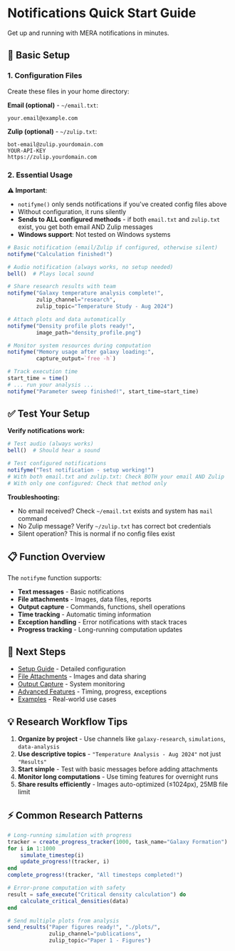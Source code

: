 # Notifications Quick Start Guide

Get up and running with MERA notifications in minutes.

## 🚀 Basic Setup

### 1. Configuration Files

Create these files in your home directory:

**Email (optional)** - `~/email.txt`:
```
your.email@example.com
```

**Zulip (optional)** - `~/zulip.txt`:
```
bot-email@zulip.yourdomain.com
YOUR-API-KEY
https://zulip.yourdomain.com
```

### 2. Essential Usage

**⚠️ Important**: 
- `notifyme()` only sends notifications if you've created config files above
- Without configuration, it runs silently
- **Sends to ALL configured methods** - if both `email.txt` and `zulip.txt` exist, you get both email AND Zulip messages
- **Windows support**: Not tested on Windows systems

```julia
# Basic notification (email/Zulip if configured, otherwise silent)
notifyme("Calculation finished!")

# Audio notification (always works, no setup needed)
bell()  # Plays local sound

# Share research results with team
notifyme("Galaxy temperature analysis complete!", 
         zulip_channel="research", 
         zulip_topic="Temperature Study - Aug 2024")

# Attach plots and data automatically
notifyme("Density profile plots ready!", 
         image_path="density_profile.png")

# Monitor system resources during computation
notifyme("Memory usage after galaxy loading:", 
         capture_output=`free -h`)

# Track execution time
start_time = time()
# ... run your analysis ...
notifyme("Parameter sweep finished!", start_time=start_time)
```

## ✅ Test Your Setup

**Verify notifications work:**
```julia
# Test audio (always works)
bell()  # Should hear a sound

# Test configured notifications
notifyme("Test notification - setup working!")
# With both email.txt and zulip.txt: Check BOTH your email AND Zulip
# With only one configured: Check that method only
```

**Troubleshooting:**
- No email received? Check `~/email.txt` exists and system has `mail` command
- No Zulip message? Verify `~/zulip.txt` has correct bot credentials  
- Silent operation? This is normal if no config files exist

## 📋 Function Overview

The `notifyme` function supports:

- **Text messages** - Basic notifications
- **File attachments** - Images, data files, reports
- **Output capture** - Commands, functions, shell operations
- **Time tracking** - Automatic timing information
- **Exception handling** - Error notifications with stack traces
- **Progress tracking** - Long-running computation updates

## 🔗 Next Steps

- [Setup Guide](02_setup.md) - Detailed configuration
- [File Attachments](03_attachments.md) - Images and data sharing
- [Output Capture](04_output_capture.md) - System monitoring
- [Advanced Features](05_advanced.md) - Timing, progress, exceptions
- [Examples](06_examples.md) - Real-world use cases

## 💡 Research Workflow Tips

1. **Organize by project** - Use channels like `galaxy-research`, `simulations`, `data-analysis`
2. **Use descriptive topics** - `"Temperature Analysis - Aug 2024"` not just `"Results"`
3. **Start simple** - Test with basic messages before adding attachments
4. **Monitor long computations** - Use timing features for overnight runs
5. **Share results efficiently** - Images auto-optimized (≤1024px), 25MB file limit

## ⚡ Common Research Patterns

```julia
# Long-running simulation with progress
tracker = create_progress_tracker(1000, task_name="Galaxy Formation")
for i in 1:1000
    simulate_timestep(i)
    update_progress!(tracker, i)
end
complete_progress!(tracker, "All timesteps completed!")

# Error-prone computation with safety
result = safe_execute("Critical density calculation") do
    calculate_critical_densities(data)
end

# Send multiple plots from analysis
send_results("Paper figures ready!", "./plots/", 
             zulip_channel="publications", 
             zulip_topic="Paper 1 - Figures")
```
